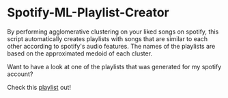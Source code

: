 # Spotify-ML-Playlist-Creator

By performing agglomerative clustering on your liked songs on spotify, this script automatically creates playlists with songs that are similar to each other according to spotify's audio features. The names of the playlists are based on the approximated medoid of each cluster.

Want to have a look at one of the playlists that was generated for my spotify account?

Check this [playlist](https://open.spotify.com/playlist/4TNQMWHW5HaALMMVF0IIUf?si=58eebf946af94a75) out!
